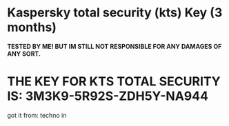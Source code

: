 # Kaspersky total security (kts) Key (3 months)
**TESTED BY ME! BUT IM STILL NOT RESPONSIBLE FOR ANY DAMAGES OF ANY SORT.**
 
# **THE KEY FOR KTS TOTAL SECURITY IS**: 3M3K9-5R92S-ZDH5Y-NA944
 
 
got it from: techno in
